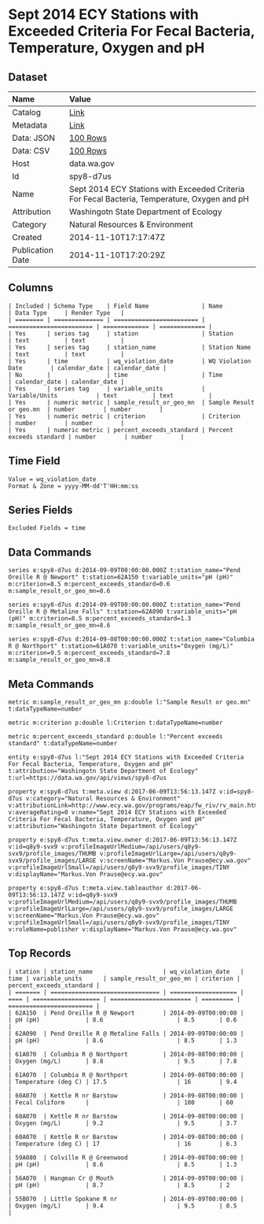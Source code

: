 # Sept 2014 ECY Stations with Exceeded Criteria For Fecal Bacteria, Temperature, Oxygen and pH

## Dataset

| Name | Value |
| :--- | :---- |
| Catalog | [Link](https://catalog.data.gov/dataset/sept-2014-ecy-stations-with-exceeded-criteria-for-fecal-bacteria-temperature-oxygen-and-ph-f89c7) |
| Metadata | [Link](https://data.wa.gov/api/views/spy8-d7us) |
| Data: JSON | [100 Rows](https://data.wa.gov/api/views/spy8-d7us/rows.json?max_rows=100) |
| Data: CSV | [100 Rows](https://data.wa.gov/api/views/spy8-d7us/rows.csv?max_rows=100) |
| Host | data.wa.gov |
| Id | spy8-d7us |
| Name | Sept 2014 ECY Stations with Exceeded Criteria For Fecal Bacteria, Temperature, Oxygen and pH |
| Attribution | Washingotn State Department of Ecology |
| Category | Natural Resources & Environment |
| Created | 2014-11-10T17:17:47Z |
| Publication Date | 2014-11-10T17:20:29Z |

## Columns

```ls
| Included | Schema Type    | Field Name               | Name                     | Data Type     | Render Type   |
| ======== | ============== | ======================== | ======================== | ============= | ============= |
| Yes      | series tag     | station                  | Station                  | text          | text          |
| Yes      | series tag     | station_name             | Station Name             | text          | text          |
| Yes      | time           | wq_violation_date        | WQ Violation Date        | calendar_date | calendar_date |
| No       |                | time                     | Time                     | calendar_date | calendar_date |
| Yes      | series tag     | variable_units           | Variable/Units           | text          | text          |
| Yes      | numeric metric | sample_result_or_geo_mn  | Sample Result or geo.mn  | number        | number        |
| Yes      | numeric metric | criterion                | Criterion                | number        | number        |
| Yes      | numeric metric | percent_exceeds_standard | Percent exceeds standard | number        | number        |
```

## Time Field

```ls
Value = wq_violation_date
Format & Zone = yyyy-MM-dd'T'HH:mm:ss
```

## Series Fields

```ls
Excluded Fields = time
```

## Data Commands

```ls
series e:spy8-d7us d:2014-09-09T00:00:00.000Z t:station_name="Pend Oreille R @ Newport" t:station=62A150 t:variable_units="pH (pH)" m:criterion=8.5 m:percent_exceeds_standard=0.6 m:sample_result_or_geo_mn=8.6

series e:spy8-d7us d:2014-09-09T00:00:00.000Z t:station_name="Pend Oreille R @ Metaline Falls" t:station=62A090 t:variable_units="pH (pH)" m:criterion=8.5 m:percent_exceeds_standard=1.3 m:sample_result_or_geo_mn=8.6

series e:spy8-d7us d:2014-09-08T00:00:00.000Z t:station_name="Columbia R @ Northport" t:station=61A070 t:variable_units="Oxygen (mg/L)" m:criterion=9.5 m:percent_exceeds_standard=7.8 m:sample_result_or_geo_mn=8.8
```

## Meta Commands

```ls
metric m:sample_result_or_geo_mn p:double l:"Sample Result or geo.mn" t:dataTypeName=number

metric m:criterion p:double l:Criterion t:dataTypeName=number

metric m:percent_exceeds_standard p:double l:"Percent exceeds standard" t:dataTypeName=number

entity e:spy8-d7us l:"Sept 2014 ECY Stations with Exceeded Criteria For Fecal Bacteria, Temperature, Oxygen and pH" t:attribution="Washingotn State Department of Ecology" t:url=https://data.wa.gov/api/views/spy8-d7us

property e:spy8-d7us t:meta.view d:2017-06-09T13:56:13.147Z v:id=spy8-d7us v:category="Natural Resources & Environment" v:attributionLink=http://www.ecy.wa.gov/programs/eap/fw_riv/rv_main.html v:averageRating=0 v:name="Sept 2014 ECY Stations with Exceeded Criteria For Fecal Bacteria, Temperature, Oxygen and pH" v:attribution="Washingotn State Department of Ecology"

property e:spy8-d7us t:meta.view.owner d:2017-06-09T13:56:13.147Z v:id=q8y9-svx9 v:profileImageUrlMedium=/api/users/q8y9-svx9/profile_images/THUMB v:profileImageUrlLarge=/api/users/q8y9-svx9/profile_images/LARGE v:screenName="Markus.Von Prause@ecy.wa.gov" v:profileImageUrlSmall=/api/users/q8y9-svx9/profile_images/TINY v:displayName="Markus.Von Prause@ecy.wa.gov"

property e:spy8-d7us t:meta.view.tableauthor d:2017-06-09T13:56:13.147Z v:id=q8y9-svx9 v:profileImageUrlMedium=/api/users/q8y9-svx9/profile_images/THUMB v:profileImageUrlLarge=/api/users/q8y9-svx9/profile_images/LARGE v:screenName="Markus.Von Prause@ecy.wa.gov" v:profileImageUrlSmall=/api/users/q8y9-svx9/profile_images/TINY v:roleName=publisher v:displayName="Markus.Von Prause@ecy.wa.gov"
```

## Top Records

```ls
| station | station_name                    | wq_violation_date   | time | variable_units      | sample_result_or_geo_mn | criterion | percent_exceeds_standard | 
| ======= | =============================== | =================== | ==== | =================== | ======================= | ========= | ======================== | 
| 62A150  | Pend Oreille R @ Newport        | 2014-09-09T00:00:00 |      | pH (pH)             | 8.6                     | 8.5       | 0.6                      | 
| 62A090  | Pend Oreille R @ Metaline Falls | 2014-09-09T00:00:00 |      | pH (pH)             | 8.6                     | 8.5       | 1.3                      | 
| 61A070  | Columbia R @ Northport          | 2014-09-08T00:00:00 |      | Oxygen (mg/L)       | 8.8                     | 9.5       | 7.8                      | 
| 61A070  | Columbia R @ Northport          | 2014-09-08T00:00:00 |      | Temperature (deg C) | 17.5                    | 16        | 9.4                      | 
| 60A070  | Kettle R nr Barstow             | 2014-09-08T00:00:00 |      | Fecal Coliform      |                         | 100       | 60                       | 
| 60A070  | Kettle R nr Barstow             | 2014-09-08T00:00:00 |      | Oxygen (mg/L)       | 9.2                     | 9.5       | 3.7                      | 
| 60A070  | Kettle R nr Barstow             | 2014-09-08T00:00:00 |      | Temperature (deg C) | 17                      | 16        | 6.3                      | 
| 59A080  | Colville R @ Greenwood          | 2014-09-08T00:00:00 |      | pH (pH)             | 8.6                     | 8.5       | 1.3                      | 
| 56A070  | Hangman Cr @ Mouth              | 2014-09-09T00:00:00 |      | pH (pH)             | 8.7                     | 8.5       | 2                        | 
| 55B070  | Little Spokane R nr             | 2014-09-09T00:00:00 |      | Oxygen (mg/L)       | 9.4                     | 9.5       | 0.5                      | 
```